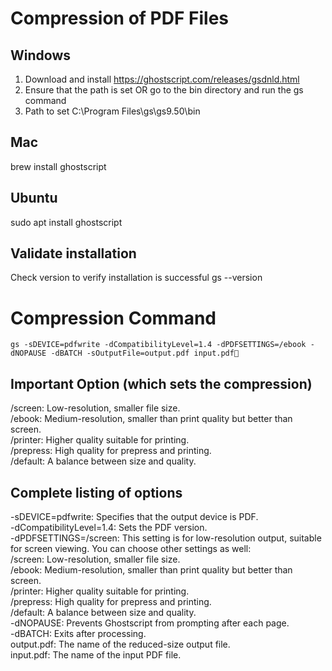 # Compression of PDF Files

## Windows
1. Download and install
https://ghostscript.com/releases/gsdnld.html
2. Ensure that the path is set OR go to the bin directory and run the gs command
3. Path to set
   C:\Program Files\gs\gs9.50\bin
## Mac
brew install ghostscript
## Ubuntu
sudo apt install ghostscript
## Validate installation
Check version to verify installation is successful
gs --version


# Compression Command
```console
gs -sDEVICE=pdfwrite -dCompatibilityLevel=1.4 -dPDFSETTINGS=/ebook -dNOPAUSE -dBATCH -sOutputFile=output.pdf input.pdf
```

## Important Option (which sets the compression)
/screen: Low-resolution, smaller file size. <br>
/ebook: Medium-resolution, smaller than print quality but better than screen.<br>
/printer: Higher quality suitable for printing.<br>
/prepress: High quality for prepress and printing.<br>
/default: A balance between size and quality.<br>
## Complete listing of options
-sDEVICE=pdfwrite: Specifies that the output device is PDF.<br>
-dCompatibilityLevel=1.4: Sets the PDF version.<br>
-dPDFSETTINGS=/screen: This setting is for low-resolution output, suitable for screen viewing. You can choose other settings as well:<br>
/screen: Low-resolution, smaller file size.<br>
/ebook: Medium-resolution, smaller than print quality but better than screen.<br>
/printer: Higher quality suitable for printing.<br>
/prepress: High quality for prepress and printing.<br>
/default: A balance between size and quality.<br>
-dNOPAUSE: Prevents Ghostscript from prompting after each page.<br>
-dBATCH: Exits after processing.<br>
output.pdf: The name of the reduced-size output file.<br>
input.pdf: The name of the input PDF file.<br>
